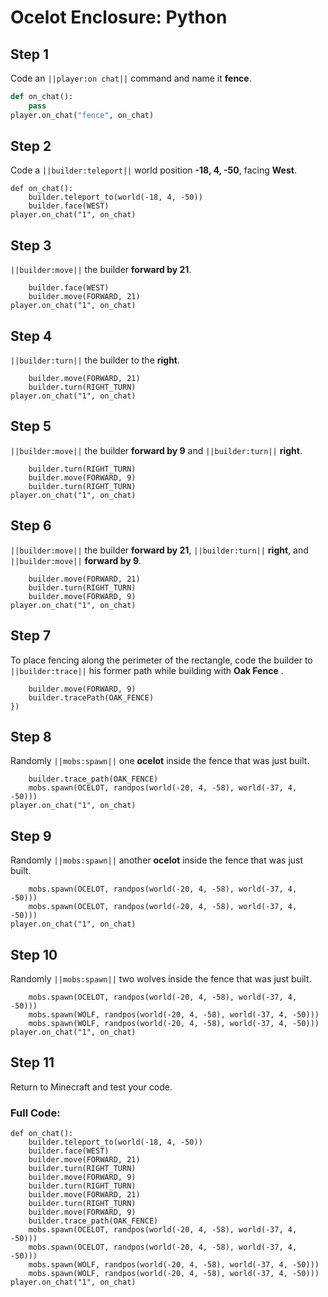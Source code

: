 # Ocelot Enclosure: Python

## Step 1
Code an ``||player:on chat||`` command and name it **fence**.

```python
def on_chat():
    pass
player.on_chat("fence", on_chat)
```

## Step 2

Code a ``||builder:teleport||`` world position **-18, 4, -50**, facing **West**.

```blocks
def on_chat():
    builder.teleport_to(world(-18, 4, -50))
    builder.face(WEST)
player.on_chat("1", on_chat)
```

## Step 3

``||builder:move||`` the builder **forward by 21**. 

```blocks
    builder.face(WEST)
    builder.move(FORWARD, 21)
player.on_chat("1", on_chat)
```

## Step 4

``||builder:turn||`` the builder to the **right**.

```blocks
    builder.move(FORWARD, 21)
    builder.turn(RIGHT_TURN)
player.on_chat("1", on_chat)
```

## Step 5

``||builder:move||`` the builder **forward by 9** and ``||builder:turn||`` **right**. 

```blocks
    builder.turn(RIGHT_TURN)
    builder.move(FORWARD, 9)
    builder.turn(RIGHT_TURN)
player.on_chat("1", on_chat)
```

## Step 6

``||builder:move||`` the builder **forward by 21**, ``||builder:turn||`` **right**, and ``||builder:move||`` **forward by 9**.

```blocks
    builder.move(FORWARD, 21)
    builder.turn(RIGHT_TURN)
    builder.move(FORWARD, 9)
player.on_chat("1", on_chat)
```

## Step 7

To place fencing along the perimeter of the rectangle, code the builder to ``||builder:trace||`` his former path while building with **Oak Fence** .

```blocks
    builder.move(FORWARD, 9)
    builder.tracePath(OAK_FENCE)
})
```

## Step 8

Randomly ``||mobs:spawn||`` one **ocelot** inside the fence that was just built.

```blocks
    builder.trace_path(OAK_FENCE)
    mobs.spawn(OCELOT, randpos(world(-20, 4, -58), world(-37, 4, -50)))
player.on_chat("1", on_chat)
```

## Step 9

Randomly ``||mobs:spawn||`` another **ocelot** inside the fence that was just built.

```blocks
    mobs.spawn(OCELOT, randpos(world(-20, 4, -58), world(-37, 4, -50)))
    mobs.spawn(OCELOT, randpos(world(-20, 4, -58), world(-37, 4, -50)))
player.on_chat("1", on_chat)
```

## Step 10

Randomly ``||mobs:spawn||`` two wolves inside the fence that was just built.

```blocks
    mobs.spawn(OCELOT, randpos(world(-20, 4, -58), world(-37, 4, -50)))
    mobs.spawn(WOLF, randpos(world(-20, 4, -58), world(-37, 4, -50)))
    mobs.spawn(WOLF, randpos(world(-20, 4, -58), world(-37, 4, -50)))
player.on_chat("1", on_chat)
```

## Step 11

Return to Minecraft and test your code.

### Full Code: 

```blocks
def on_chat():
    builder.teleport_to(world(-18, 4, -50))
    builder.face(WEST)
    builder.move(FORWARD, 21)
    builder.turn(RIGHT_TURN)
    builder.move(FORWARD, 9)
    builder.turn(RIGHT_TURN)
    builder.move(FORWARD, 21)
    builder.turn(RIGHT_TURN)
    builder.move(FORWARD, 9)
    builder.trace_path(OAK_FENCE)
    mobs.spawn(OCELOT, randpos(world(-20, 4, -58), world(-37, 4, -50)))
    mobs.spawn(OCELOT, randpos(world(-20, 4, -58), world(-37, 4, -50)))
    mobs.spawn(WOLF, randpos(world(-20, 4, -58), world(-37, 4, -50)))
    mobs.spawn(WOLF, randpos(world(-20, 4, -58), world(-37, 4, -50)))
player.on_chat("1", on_chat)
```

